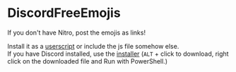 # DiscordFreeEmojis

If you don't have Nitro, post the emojis as links!

Install it as a [userscript](https://gitlab.com/An0/DiscordFreeEmojis/-/raw/master/DiscordFreeEmojis.user.js) or include the js file somehow else.  
If you have Discord installed, use the [installer](https://gitlab.com/An0/DiscordFreeEmojis/-/raw/master/DiscordFreeEmojisInstaller.ps1) (`ALT` + click to download, right click on the downloaded file and Run with PowerShell.)
